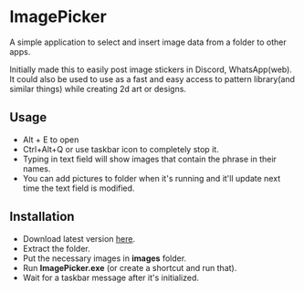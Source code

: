 # ImagePicker

A simple application to select and insert image data from a folder to other apps.

Initially made this to easily post image stickers in Discord, WhatsApp(web). It could also be used to use as a fast and easy access to pattern library(and similar things) while creating 2d art or designs.

## Usage
* Alt + E to open
* Ctrl+Alt+Q or use taskbar icon to completely stop it.
* Typing in text field will show images that contain the phrase in their names.
* You can add pictures to folder when it's running and it'll update next time the text field is modified.
## Installation
* Download latest version [here](https://github.com/Artemis-chan/ImagePicker/releases/latest).
* Extract the folder.
* Put the necessary images in **images** folder.
* Run **ImagePicker.exe** (or create a shortcut and run that).
* Wait for a taskbar message after it's initialized.
